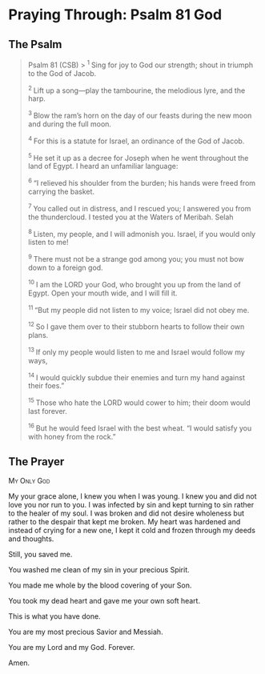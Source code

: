 # Praying Through: Psalm 81 God

## The Psalm

>Psalm 81 (CSB)  >
><sup> 1  </sup>Sing for joy to God our strength; shout in triumph to the God of Jacob.
>
><sup> 2  </sup>Lift up a song—play the tambourine, the melodious lyre, and the harp.
>
><sup> 3  </sup>Blow the ram’s horn on the day of our feasts during the new moon and during the full moon.
>
><sup> 4  </sup>For this is a statute for Israel, an ordinance of the God of Jacob.
>
><sup> 5  </sup>He set it up as a decree for Joseph when he went throughout the land of Egypt. I heard an unfamiliar language:
>
><sup> 6  </sup>“I relieved his shoulder from the burden; his hands were freed from carrying the basket.
>
><sup> 7  </sup>You called out in distress, and I rescued you; I answered you from the thundercloud. I tested you at the Waters of Meribah. Selah
>
><sup> 8  </sup>Listen, my people, and I will admonish you. Israel, if you would only listen to me!
>
><sup> 9  </sup>There must not be a strange god among you; you must not bow down to a foreign god.
>
><sup> 10  </sup>I am the LORD your God, who brought you up from the land of Egypt. Open your mouth wide, and I will fill it.
>
><sup> 11  </sup>“But my people did not listen to my voice; Israel did not obey me.
>
><sup> 12  </sup>So I gave them over to their stubborn hearts to follow their own plans.
>
><sup> 13  </sup>If only my people would listen to me and Israel would follow my ways,
>
><sup> 14  </sup>I would quickly subdue their enemies and turn my hand against their foes.”
>
><sup> 15  </sup>Those who hate the LORD would cower to him; their doom would last forever.
>
><sup> 16  </sup>But he would feed Israel with the best wheat. “I would satisfy you with honey from the rock.”

## The Prayer

<div style="font-variant: small-caps;">
My Only God
</div>


My your grace alone, I knew you when I was young. I knew you and did not love you nor run to you. I was infected by sin and kept turning to sin rather to the healer of my soul. I was broken and did not desire wholeness but rather to the despair that kept me broken. My heart was hardened and instead of crying for a new one, I kept it cold and frozen through my deeds and thoughts.

Still,
  you saved me.

You washed me clean of my sin
  in your precious Spirit.

You made me whole
  by the blood covering of your Son.

You took my dead heart
  and gave me your own soft heart.

This is what you have done.

You are my most precious Savior and Messiah.

You are my Lord and my God. Forever.

Amen.

